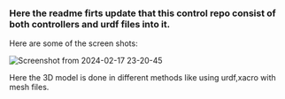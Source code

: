### Here the readme firts update that this control repo consist of both controllers and urdf files into it. 
Here are some of the screen shots: 

![Screenshot from 2024-02-17 23-20-45](https://github.com/sajinsathananthan2001/ros_controllers/assets/93672391/df24fab5-dacb-4012-a594-d99c933511f1)

Here the 3D model is done in different methods like using urdf,xacro with mesh files.

